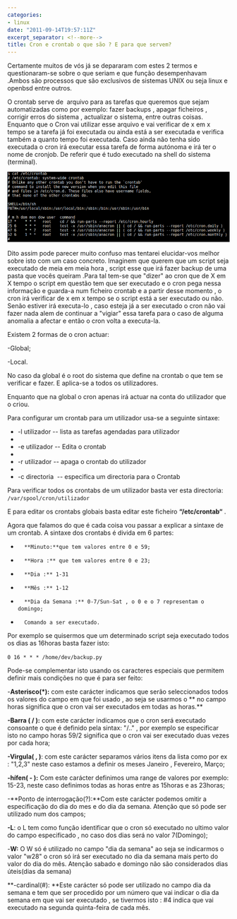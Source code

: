```yaml
---
categories:
- linux
date: "2011-09-14T19:57:11Z"
excerpt_separator: <!--more-->
title: Cron e crontab o que são ? E para que servem?
---
```


Certamente muitos de vós já se depararam com estes 2 termos e questionaram-se sobre o que seriam e que função desempenhavam .Ambos são processos que são exclusivos de sistemas UNIX ou seja linux e openbsd entre outros.

O crontab serve de  arquivo para as tarefas que queremos que sejam automatizadas como por exemplo: fazer backups , apagar ficheiros , corrigir erros do sistema , actualizar o sistema, entre outras coisas. Enquanto que o Cron vai utilizar esse arquivo e vai verificar de x em x tempo se a tarefa já foi executada ou ainda está a ser executada e verifica também a quanto tempo foi executada. Caso ainda não tenha sido executada o cron irá executar essa tarefa de forma autónoma e irá ter o nome de cronjob. De referir que é tudo executado na shell do sistema (terminal).

![cronTab](/assets/images/crontab.png)

<!--more-->

Dito assim pode parecer muito confuso mas tentarei elucidar-vos melhor sobre isto com um caso concreto. Imaginem que querem que um script seja executado de meia em meia hora , script esse que irá fazer backup de uma pasta que vocês queiram .Para tal tem-se que "dizer" ao cron que de X em X tempo o script em questão tem que ser executado e o cron pega nessa informação e guarda-a num ficheiro crontab e a partir desse momento , o cron irá verificar de x em x tempo se o script está a ser executado ou não. Senão estiver irá executa-lo , caso esteja já a ser executado o cron não vai fazer nada alem de continuar a "vigiar" essa tarefa para o caso de alguma anomalia a afectar e então o cron volta a executa-la.

Existem 2 formas de o cron actuar:

-Global;

-Local.

No caso da global é o root do sistema que define na crontab o que tem se verificar e fazer. E aplica-se a todos os utilizadores.

Enquanto que na global o cron apenas irá actuar na conta do utilizador que o criou.

Para configurar um crontab para um utilizador usa-se a seguinte sintaxe:

* -l utilizador -- lista as tarefas agendadas para utilizador
*
* -e utilizador -- Edita o crontab
*
* -r utilizador -- apaga o crontab do utilizador
*
* -c directoria  -- especifica um directoria para o Crontab

Para verificar todos os crontabs de um utilizador basta ver esta directoria:
`/var/spool/cron/utilizador`

E para editar os crontabs globais basta editar este ficheiro **“/etc/crontab“** .

Agora que falamos do que é cada coisa vou passar a explicar a sintaxe de um crontab. A sintaxe dos crontabs é divida em 6 partes:

* 		**Minuto:**que tem valores entre 0 e 59;
* 		**Hora :** que tem valores entre 0 e 23;
* 		**Dia :** 1-31
* 		**Mês :** 1-12
* 		**Dia da Semana :** 0-7/Sun-Sat , o 0 e o 7 representam o domingo;
* 		Comando a ser executado.

Por exemplo se quisermos que um determinado script seja executado todos os dias as 16horas basta fazer isto:

`0 16 * * * /home/dev/backup.py`

Pode-se complementar isto usando os caracteres especiais que permitem definir mais condições no que é para ser feito:

-**Asterisco(*):** com este carácter indicamos que serão seleccionados todos os valores do campo em que foi usado , ao seja se usarmos o ** no campo horas significa que o cron vai ser executados em todas as horas.**

**-Barra ( / ):** com este carácter indicamos que o cron será executado consoante o que é definido pela sintax: "/.." , por exemplo se especificar isto no campo horas 59/2 significa que o cron vai ser executado duas vezes por cada hora;

**-Virgula( , )**: com este carácter separamos vários itens da lista como por ex : "1,2,3" neste caso estamos a definir os meses Janeiro , Fevereiro, Março;

**-hífen( - ):** Com este carácter definimos uma range de valores por exemplo: 15-23, neste caso definimos todas as horas entre as 15horas e as 23horas;

-**Ponto de interrogação(?):**Com este carácter podemos omitir a especificação do dia do mes e do dia da semana. Atenção que só pode ser utilizado num dos campos;

**-L**: o L tem como função identificar que o cron só executado no ultimo valor do campo especificado , no caso dos dias será no valor 7(Domingo);

-**W:** O W só é utilizado no campo "dia da semana" ao seja se indicarmos o valor "w28" o cron só irá ser executado no dia da semana mais perto do valor do dia do mês. Atenção sabado e domingo não são considerados dias úteis(dias da semana)

**-cardinal(#): **Este carácter só pode ser utilizado no campo dia da semana e tem que ser procedido por um número que vai indicar o dia da semana em que vai ser executado , se tivermos isto : #4 indica que vai executado na segunda quinta-feira de cada mês.
